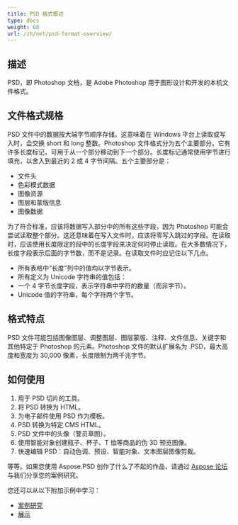 ```yaml
---
title: PSD 格式概述
type: docs
weight: 60
url: /zh/net/psd-format-overview/
---
```


## **描述**
PSD，即 Photoshop 文档，是 Adobe Photoshop 用于图形设计和开发的本机文件格式。
## **文件格式规格**
PSD 文件中的数据按大端字节顺序存储。这意味着在 Windows 平台上读取或写入时，会交换 short 和 long 整数。Photoshop 文件格式分为五个主要部分。它有许多长度标记，可用于从一个部分移动到下一个部分。长度标记通常使用字节进行填充，以舍入到最近的 2 或 4 字节间隔。五个主要部分是：

- 文件头
- 色彩模式数据
- 图像资源
- 图层和蒙版信息
- 图像数据

为了符合标准，应该将数据写入部分中的所有这些字段，因为 Photoshop 可能会尝试读取整个部分。这还意味着在写入文件时，应该将零写入跳过的字段。在读取时，应该使用长度限定的段中的长度字段来决定何时停止读取。在大多数情况下，长度字段表示后面的字节数，而不是记录。在读取文件时应记住以下几点。

- 所有表格中“长度”列中的值均以字节表示。
- 所有定义为 Unicode 字符串的值包括：
- 一个 4 字节长度字段，表示字符串中字符的数量（而非字节）。
- Unicode 值的字符串，每个字符两个字节。
## **格式特点**
PSD 文件可能包括图像图层、调整图层、图层蒙版、注释、文件信息、关键字和其他特定于 Photoshop 的元素。Photoshop 文件的默认扩展名为 .PSD，最大高度和宽度为 30,000 像素，长度限制为两千兆字节。
## **如何使用**
1. 用于 PSD 切片的工具。
1. 将 PSD 转换为 HTML。
1. 为电子邮件使用 PSD 作为模板。
1. PSD 转换为特定 CMS HTML。
1. PSD 文件中的头像（警员草图）。
1. 使用智能对象创建瓶子、杯子、T 恤等商品的伪 3D 预览图像。
1. 快速编辑 PSD：自动色调、预设、智能对象、文本图层图像剪裁。

等等。如果您使用 Aspose.PSD 创作了什么了不起的作品，请通过 [Aspose 论坛](https://forum.aspose.com/) 与我们分享您的案例研究。

您还可以从以下附加示例中学习：

- [案例研究](https://downloads.aspose.com/corporate/case-studies/aspose.psd/)
- [展示](/zh/net/showcases-html/)
